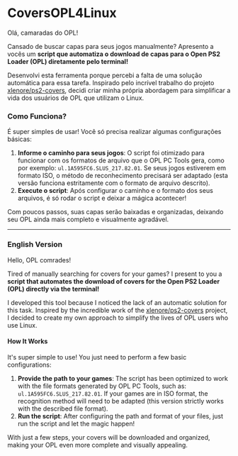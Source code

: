 # CoversOPL4Linux
Olá, camaradas do OPL!

Cansado de buscar capas para seus jogos manualmente? Apresento a vocês um **script que automatiza o download de capas para o Open PS2 Loader (OPL) diretamente pelo terminal!**

Desenvolvi esta ferramenta porque percebi a falta de uma solução automática para essa tarefa. Inspirado pelo incrível trabalho do projeto [xlenore/ps2-covers](https://github.com/xlenore/ps2-covers), decidi criar minha própria abordagem para simplificar a vida dos usuários de OPL que utilizam o Linux.

### Como Funciona?

É super simples de usar! Você só precisa realizar algumas configurações básicas:

1.  **Informe o caminho para seus jogos**: O script foi otimizado para funcionar com os formatos de arquivo que o OPL PC Tools gera, como por exemplo: `ul.1A595FC6.SLUS_217.82.01`. Se seus jogos estiverem em formato ISO, o método de reconhecimento precisará ser adaptado (esta versão funciona estritamente com o formato de arquivo descrito).
2.  **Execute o script**: Após configurar o caminho e o formato dos seus arquivos, é só rodar o script e deixar a mágica acontecer!

Com poucos passos, suas capas serão baixadas e organizadas, deixando seu OPL ainda mais completo e visualmente agradável.

---

### English Version

Hello, OPL comrades!

Tired of manually searching for covers for your games? I present to you a **script that automates the download of covers for the Open PS2 Loader (OPL) directly via the terminal!**

I developed this tool because I noticed the lack of an automatic solution for this task. Inspired by the incredible work of the [xlenore/ps2-covers](https://github.com/xlenore/ps2-covers) project, I decided to create my own approach to simplify the lives of OPL users who use Linux.

#### How It Works

It's super simple to use! You just need to perform a few basic configurations:

1.  **Provide the path to your games**: The script has been optimized to work with the file formats generated by OPL PC Tools, such as: `ul.1A595FC6.SLUS_217.82.01`. If your games are in ISO format, the recognition method will need to be adapted (this version strictly works with the described file format).
2.  **Run the script**: After configuring the path and format of your files, just run the script and let the magic happen!

With just a few steps, your covers will be downloaded and organized, making your OPL even more complete and visually appealing.

